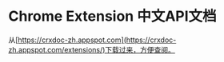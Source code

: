 # Chrome Extension 中文API文档

从[https://crxdoc-zh.appspot.com](https://crxdoc-zh.appspot.com/extensions/)下载过来，方便查阅。